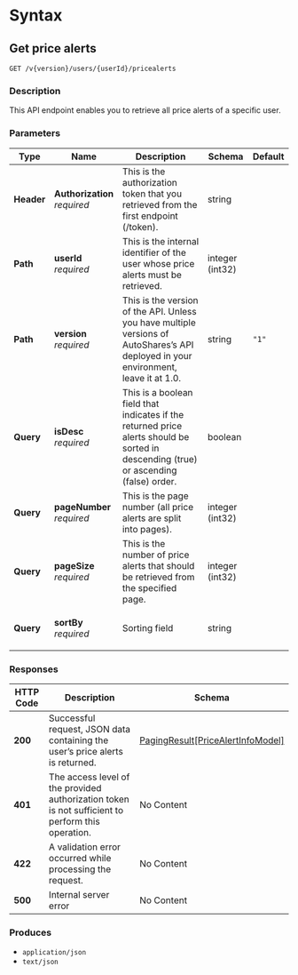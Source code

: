# Syntax

## Get price alerts

```
GET /v{version}/users/{userId}/pricealerts
```

### Description

This API endpoint enables you to retrieve all price alerts of a specific user.

### Parameters

| Type       | Name                                                       | Description                                                                                                                           | Schema          | Default |
| ---------- | ---------------------------------------------------------- | ------------------------------------------------------------------------------------------------------------------------------------- | --------------- | ------- |
| **Header** | <p><strong>Authorization</strong><br><em>required</em></p> | This is the authorization token that you retrieved from the first endpoint (/token).                                                  | string          |         |
| **Path**   | <p><strong>userId</strong><br><em>required</em></p>        | This is the internal identifier of the user whose price alerts must be retrieved.                                                     | integer (int32) |         |
| **Path**   | <p><strong>version</strong><br><em>required</em></p>       | This is the version of the API. Unless you have multiple versions of AutoShares’s API deployed in your environment, leave it at 1.0.  | string          | `"1"`   |
| **Query**  | <p><strong>isDesc</strong><br><em>required</em></p>        | This is a boolean field that indicates if the returned price alerts should be sorted in descending (true) or ascending (false) order. | boolean         |         |
| **Query**  | <p><strong>pageNumber</strong><br><em>required</em></p>    | This is the page number (all price alerts are split into pages).                                                                      | integer (int32) |         |
| **Query**  | <p><strong>pageSize</strong><br><em>required</em></p>      | This is the number of price alerts that should be retrieved from the specified page.                                                  | integer (int32) |         |
| **Query**  | <p><strong>sortBy</strong><br><em>required</em></p>        | Sorting field                                                                                                                         | string          |         |

### Responses

| HTTP Code | Description                                                                                       | Schema                                                                                                 |
| --------- | ------------------------------------------------------------------------------------------------- | ------------------------------------------------------------------------------------------------------ |
| **200**   | Successful request, JSON data containing the user’s price alerts is returned.                     | [PagingResult\[PriceAlertInfoModel\]](pricealerts\_getpricealerts.md#pagingresult-pricealertinfomodel) |
| **401**   | The access level of the provided authorization token is not sufficient to perform this operation. | No Content                                                                                             |
| **422**   | A validation error occurred while processing the request.                                         | No Content                                                                                             |
| **500**   | Internal server error                                                                             | No Content                                                                                             |

### Produces

* `application/json`
* `text/json`
